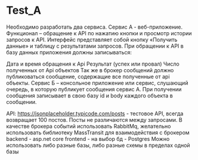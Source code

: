# Test_A

Необходимо разработать два сервиса.
Сервис А - веб-приложение. Функционал – обращение к API по нажатию кнопки и просмотр истории запросов к API. Интерфейс представляет собой кнопку «Получить данные» и таблицу с результатами запросов. При обращении к API в базу данных приложения должны записываться:

Дата и время обращения к Api
Результат (успех или провал)
Число полученных от Api объектов
Так же в брокер сообщений должно публиковаться сообщение, содержащие все полученные от api объекты.
Сервис Б – консольное приложение или сервис, слушающий очередь, в которую публикует сообщения сервис А. При получении сообщения записывает в свою базу id и body каждого объекта в сообщении.

API: https://jsonplaceholder.typicode.com/posts - тестовое API, всегда возвращает 100 постов. Посты не различаются между запросами. В качестве брокера событий использовать RabbitMq, желательно использовать библиотеку MassTransit для взаимодействия с брокером backend - asp.net core frontend - на выбор бд - Postgres Можно использовать либо разные базы, либо разные схемы в пределах одной базы